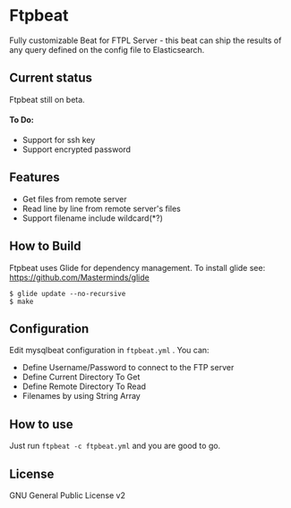 # Ftpbeat
Fully customizable Beat for FTPL Server - this beat can ship the results of any query defined on the config file to Elasticsearch.


## Current status
Ftpbeat still on beta.

#### To Do:
* Support for ssh key 
* Support encrypted password


## Features
* Get files from remote server
* Read line by line from remote server's files
* Support filename include wildcard(*?)

## How to Build

Ftpbeat uses Glide for dependency management. To install glide see: https://github.com/Masterminds/glide

```shell
$ glide update --no-recursive
$ make 
```

## Configuration

Edit mysqlbeat configuration in ```ftpbeat.yml``` .
You can:
 * Define Username/Password to connect to the FTP server
 * Define Current Directory To Get
 * Define Remote Directory To Read
 * Filenames by using String Array

## How to use
Just run ```ftpbeat -c ftpbeat.yml``` and you are good to go.

## License
GNU General Public License v2
